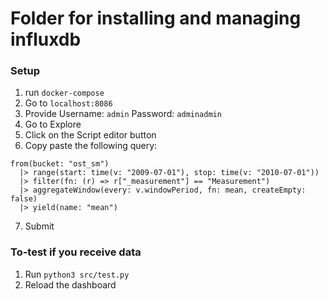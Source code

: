 # Folder for installing and managing influxdb

### Setup
1. run ```docker-compose```
2. Go to ```localhost:8086```
3. Provide
    Username: ```admin```
    Password: ```adminadmin```
4. Go to Explore
5. Click on the Script editor button
6. Copy paste the following query:
```
from(bucket: "ost_sm")
  |> range(start: time(v: "2009-07-01"), stop: time(v: "2010-07-01"))
  |> filter(fn: (r) => r["_measurement"] == "Measurement")
  |> aggregateWindow(every: v.windowPeriod, fn: mean, createEmpty: false)
  |> yield(name: "mean")
```
7. Submit

### To-test if you receive data
1. Run ```python3 src/test.py```
2. Reload the dashboard